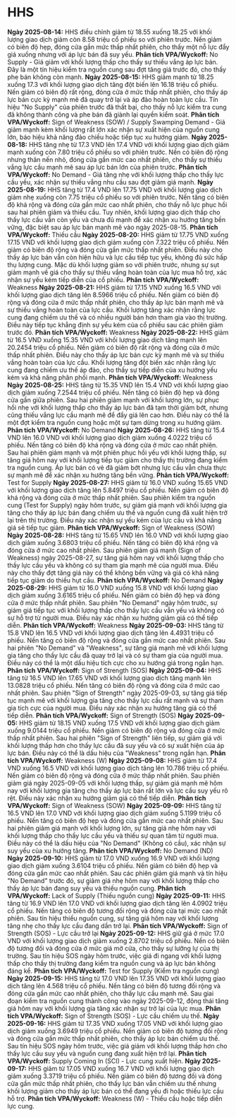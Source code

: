 # HHS

**Ngày 2025-08-14:** HHS điều chỉnh giảm từ 18.55 xuống 18.25 với khối lượng giao dịch giảm còn 8.58 triệu cổ phiếu so với phiên trước. Nến giảm có biên độ hẹp, đóng cửa gần mức thấp nhất phiên, cho thấy một nỗ lực đẩy giá xuống nhưng với áp lực bán đã suy yếu. **Phân tích VPA/Wyckoff:** No Supply - Giá giảm với khối lượng thấp cho thấy sự thiếu vắng áp lực bán. Đây là một tín hiệu kiểm tra nguồn cung sau đợt tăng giá trước đó, cho thấy phe bán không còn mạnh.
**Ngày 2025-08-15:** HHS giảm mạnh từ 18.25 xuống 17.3 với khối lượng giao dịch tăng đột biến lên 16.18 triệu cổ phiếu. Nến giảm có biên độ rất rộng, đóng cửa ở mức thấp nhất phiên, cho thấy áp lực bán cực kỳ mạnh mẽ đã quay trở lại và áp đảo hoàn toàn lực cầu. Tín hiệu "No Supply" của phiên trước đã thất bại, cho thấy nỗ lực kiểm tra cung đã không thành công và phe bán đã giành lại quyền kiểm soát. **Phân tích VPA/Wyckoff:** Sign of Weakness (SOW) / Supply Swamping Demand - Giá giảm mạnh kèm khối lượng rất lớn xác nhận sự xuất hiện của nguồn cung lớn, báo hiệu khả năng đảo chiều hoặc tiếp tục xu hướng giảm.
**Ngày 2025-08-18:** HHS tăng nhẹ từ 17.3 VND lên 17.4 VND với khối lượng giao dịch giảm mạnh xuống còn 7.80 triệu cổ phiếu so với phiên trước. Nến có biên độ rộng nhưng thân nến nhỏ, đóng cửa gần mức cao nhất phiên, cho thấy sự thiếu vắng lực cầu mạnh mẽ sau áp lực bán lớn của phiên trước. **Phân tích VPA/Wyckoff:** No Demand - Giá tăng nhẹ với khối lượng thấp cho thấy lực cầu yếu, xác nhận sự thiếu vắng nhu cầu sau đợt giảm giá mạnh.
**Ngày 2025-08-19:** HHS tăng từ 17.4 VND lên 17.75 VND với khối lượng giao dịch giảm nhẹ xuống còn 7.75 triệu cổ phiếu so với phiên trước. Nến tăng có biên độ khá rộng và đóng cửa gần mức cao nhất phiên, cho thấy nỗ lực phục hồi sau hai phiên giảm và thiếu cầu. Tuy nhiên, khối lượng giao dịch thấp cho thấy lực cầu vẫn còn yếu và chưa đủ mạnh để xác nhận xu hướng tăng bền vững, đặc biệt sau áp lực bán mạnh mẽ vào ngày 2025-08-15. **Phân tích VPA/Wyckoff:** Thiếu cầu
**Ngày 2025-08-20:** HHS giảm từ 17.75 VND xuống 17.15 VND với khối lượng giao dịch giảm xuống còn 7.322 triệu cổ phiếu. Nến giảm có biên độ rộng và đóng cửa gần mức thấp nhất phiên. Điều này cho thấy áp lực bán vẫn còn hiện hữu và lực cầu tiếp tục yếu, không đủ sức hấp thụ lượng cung. Mặc dù khối lượng giảm so với phiên trước, nhưng sự sụt giảm mạnh về giá cho thấy sự thiếu vắng hoàn toàn của lực mua hỗ trợ, xác nhận sự yếu kém tiếp diễn của cổ phiếu. **Phân tích VPA/Wyckoff:** Weakness
**Ngày 2025-08-21:** HHS giảm từ 17.15 VND xuống 16.5 VND với khối lượng giao dịch tăng lên 8.5966 triệu cổ phiếu. Nến giảm có biên độ rộng và đóng cửa ở mức thấp nhất phiên, cho thấy áp lực bán mạnh mẽ và sự thiếu vắng hoàn toàn của lực cầu. Khối lượng tăng xác nhận rằng lực cung đang chiếm ưu thế và có nhiều người bán hơn tham gia vào thị trường. Điều này tiếp tục khẳng định sự yếu kém của cổ phiếu sau các phiên giảm trước đó. **Phân tích VPA/Wyckoff:** Weakness
**Ngày 2025-08-22:** HHS giảm từ 16.5 VND xuống 15.35 VND với khối lượng giao dịch tăng mạnh lên 20.2454 triệu cổ phiếu. Nến giảm có biên độ rất rộng và đóng cửa ở mức thấp nhất phiên. Điều này cho thấy áp lực bán cực kỳ mạnh mẽ và sự thiếu vắng hoàn toàn của lực cầu. Khối lượng tăng đột biến xác nhận rằng lực cung đang chiếm ưu thế áp đảo, cho thấy sự tiếp diễn của xu hướng yếu kém và khả năng phân phối mạnh. **Phân tích VPA/Wyckoff:** Weakness
**Ngày 2025-08-25:** HHS tăng từ 15.35 VND lên 15.4 VND với khối lượng giao dịch giảm xuống 7.2544 triệu cổ phiếu. Nến tăng có biên độ hẹp và đóng cửa gần giữa phiên. Sau hai phiên giảm mạnh với khối lượng lớn, sự phục hồi nhẹ với khối lượng thấp cho thấy áp lực bán đã tạm thời giảm bớt, nhưng cũng thiếu vắng lực cầu mạnh mẽ để đẩy giá lên cao hơn. Điều này có thể là một đợt kiểm tra nguồn cung hoặc một sự tạm dừng trong xu hướng giảm. **Phân tích VPA/Wyckoff:** No Demand
**Ngày 2025-08-26:** HHS tăng từ 15.4 VND lên 16.0 VND với khối lượng giao dịch giảm xuống 4.0222 triệu cổ phiếu. Nến tăng có biên độ khá rộng và đóng cửa ở mức cao nhất phiên. Sau hai phiên giảm mạnh và một phiên phục hồi yếu với khối lượng thấp, sự tăng giá hôm nay với khối lượng tiếp tục giảm cho thấy thị trường đang kiểm tra nguồn cung. Áp lực bán có vẻ đã giảm bớt nhưng lực cầu vẫn chưa thực sự mạnh mẽ để xác nhận xu hướng tăng bền vững. **Phân tích VPA/Wyckoff:** Test for Supply
**Ngày 2025-08-27:** HHS giảm từ 16.0 VND xuống 15.65 VND với khối lượng giao dịch tăng lên 5.8497 triệu cổ phiếu. Nến giảm có biên độ khá rộng và đóng cửa ở mức thấp nhất phiên. Sau phiên kiểm tra nguồn cung (Test for Supply) ngày hôm trước, sự giảm giá mạnh với khối lượng gia tăng cho thấy áp lực bán đang chiếm ưu thế và nguồn cung đã xuất hiện trở lại trên thị trường. Điều này xác nhận sự yếu kém của lực cầu và khả năng giá sẽ tiếp tục giảm. **Phân tích VPA/Wyckoff:** Sign of Weakness (SOW)
**Ngày 2025-08-28:** HHS tăng từ 15.65 VND lên 16.0 VND với khối lượng giao dịch giảm xuống 3.6803 triệu cổ phiếu. Nến tăng có biên độ khá rộng và đóng cửa ở mức cao nhất phiên. Sau phiên giảm giá mạnh (Sign of Weakness) ngày 2025-08-27, sự tăng giá hôm nay với khối lượng thấp cho thấy lực cầu yếu và không có sự tham gia mạnh mẽ của người mua. Điều này cho thấy đợt tăng giá này có thể không bền vững và giá có khả năng tiếp tục giảm do thiếu hụt cầu. **Phân tích VPA/Wyckoff:** No Demand
**Ngày 2025-08-29:** HHS giảm từ 16.0 VND xuống 15.8 VND với khối lượng giao dịch giảm xuống 3.6165 triệu cổ phiếu. Nến giảm có biên độ hẹp và đóng cửa ở mức thấp nhất phiên. Sau phiên "No Demand" ngày hôm trước, sự giảm giá tiếp tục với khối lượng thấp cho thấy lực cầu vẫn yếu và không có sự hỗ trợ từ người mua. Điều này xác nhận xu hướng giảm giá có thể tiếp diễn. **Phân tích VPA/Wyckoff:** Weakness
**Ngày 2025-09-03:** HHS tăng từ 15.8 VND lên 16.5 VND với khối lượng giao dịch tăng lên 4.4931 triệu cổ phiếu. Nến tăng có biên độ rộng và đóng cửa gần mức cao nhất phiên. Sau hai phiên "No Demand" và "Weakness", sự tăng giá mạnh mẽ với khối lượng gia tăng cho thấy lực cầu đã quay trở lại và có sự tham gia của người mua. Điều này có thể là một dấu hiệu tích cực cho xu hướng giá trong ngắn hạn. **Phân tích VPA/Wyckoff:** Sign of Strength (SOS)
**Ngày 2025-09-04:** HHS tăng từ 16.5 VND lên 17.65 VND với khối lượng giao dịch tăng mạnh lên 13.0828 triệu cổ phiếu. Nến tăng có biên độ rộng và đóng cửa ở mức cao nhất phiên. Sau phiên "Sign of Strength" ngày 2025-09-03, sự tăng giá tiếp tục mạnh mẽ với khối lượng gia tăng cho thấy lực cầu rất mạnh và sự tham gia tích cực của người mua. Điều này xác nhận xu hướng tăng giá có thể tiếp diễn. **Phân tích VPA/Wyckoff:** Sign of Strength (SOS)
**Ngày 2025-09-05:** HHS giảm từ 18.15 VND xuống 17.5 VND với khối lượng giao dịch giảm xuống 9.0144 triệu cổ phiếu. Nến giảm có biên độ rộng và đóng cửa ở mức thấp nhất phiên. Sau hai phiên "Sign of Strength" liên tiếp, sự giảm giá với khối lượng thấp hơn cho thấy lực cầu đã suy yếu và có sự xuất hiện của áp lực bán. Điều này có thể là dấu hiệu của "Weakness" trong ngắn hạn. **Phân tích VPA/Wyckoff:** Weakness (W)
**Ngày 2025-09-08:** HHS giảm từ 17.4 VND xuống 16.5 VND với khối lượng giao dịch tăng lên 10.786 triệu cổ phiếu. Nến giảm có biên độ rộng và đóng cửa ở mức thấp nhất phiên. Sau phiên giảm giá ngày 2025-09-05 với khối lượng thấp, sự giảm giá mạnh mẽ hôm nay với khối lượng gia tăng cho thấy áp lực bán rất lớn và lực cầu suy yếu rõ rệt. Điều này xác nhận xu hướng giảm giá có thể tiếp diễn. **Phân tích VPA/Wyckoff:** Sign of Weakness (SOW)
**Ngày 2025-09-09:** HHS tăng từ 16.5 VND lên 17.0 VND với khối lượng giao dịch giảm xuống 5.1199 triệu cổ phiếu. Nến tăng có biên độ hẹp và đóng cửa gần mức cao nhất phiên. Sau hai phiên giảm giá mạnh với khối lượng lớn, sự tăng giá nhẹ hôm nay với khối lượng thấp cho thấy lực cầu yếu và thiếu sự quan tâm từ người mua. Điều này có thể là dấu hiệu của "No Demand" (Không có cầu), xác nhận sự suy yếu của xu hướng tăng. **Phân tích VPA/Wyckoff:** No Demand (ND)
**Ngày 2025-09-10:** HHS giảm từ 17.0 VND xuống 16.9 VND với khối lượng giao dịch giảm xuống 3.6104 triệu cổ phiếu. Nến giảm có biên độ hẹp và đóng cửa gần mức cao nhất phiên. Sau các phiên giảm giá mạnh và tín hiệu "No Demand" trước đó, sự giảm giá nhẹ hôm nay với khối lượng thấp cho thấy áp lực bán đang suy yếu và thiếu nguồn cung. **Phân tích VPA/Wyckoff:** Lack of Supply (Thiếu nguồn cung)
**Ngày 2025-09-11:** HHS tăng từ 16.9 VND lên 17.0 VND với khối lượng giao dịch tăng lên 4.0902 triệu cổ phiếu. Nến tăng có biên độ tương đối rộng và đóng cửa tại mức cao nhất phiên. Sau tín hiệu thiếu nguồn cung, sự tăng giá hôm nay với khối lượng tăng nhẹ cho thấy lực cầu đang dần trở lại. **Phân tích VPA/Wyckoff:** Sign of Strength (SOS) - Lực cầu trở lại
**Ngày 2025-09-12:** HHS giữ giá ở mức 17.0 VND với khối lượng giao dịch giảm xuống 2.8702 triệu cổ phiếu. Nến có biên độ tương đối và đóng cửa ở mức giá mở cửa, cho thấy sự lưỡng lự của thị trường. Sau tín hiệu SOS ngày hôm trước, việc giá đi ngang với khối lượng thấp cho thấy thị trường đang kiểm tra nguồn cung và áp lực bán không đáng kể. **Phân tích VPA/Wyckoff:** Test for Supply (Kiểm tra nguồn cung)
**Ngày 2025-09-15:** HHS tăng từ 17.0 VND lên 17.35 VND với khối lượng giao dịch tăng lên 4.568 triệu cổ phiếu. Nến tăng có biên độ tương đối rộng và đóng cửa gần mức cao nhất phiên, cho thấy lực cầu mạnh mẽ. Sau giai đoạn kiểm tra nguồn cung thành công vào ngày 2025-09-12, động thái tăng giá hôm nay với khối lượng gia tăng xác nhận sự trở lại của lực mua. **Phân tích VPA/Wyckoff:** Sign of Strength (SOS) - Lực cầu chiếm ưu thế.
**Ngày 2025-09-16:** HHS giảm từ 17.35 VND xuống 17.05 VND với khối lượng giao dịch giảm xuống 3.6949 triệu cổ phiếu. Nến giảm có biên độ tương đối rộng và đóng cửa gần mức thấp nhất phiên, cho thấy áp lực bán chiếm ưu thế. Sau tín hiệu SOS ngày hôm trước, việc giá giảm với khối lượng thấp hơn cho thấy lực cầu suy yếu và nguồn cung đang xuất hiện trở lại. **Phân tích VPA/Wyckoff:** Supply Coming In (SCI) - Lực cung xuất hiện.
**Ngày 2025-09-17:** HHS giảm từ 17.05 VND xuống 16.7 VND với khối lượng giao dịch giảm xuống 3.3719 triệu cổ phiếu. Nến giảm có biên độ tương đối và đóng cửa gần mức thấp nhất phiên, cho thấy lực bán vẫn chiếm ưu thế nhưng khối lượng giảm cho thấy áp lực bán có thể đang yếu đi hoặc thiếu lực cầu hỗ trợ. **Phân tích VPA/Wyckoff:** Weakness (W) - Thiếu cầu hoặc tiếp diễn lực cung.
